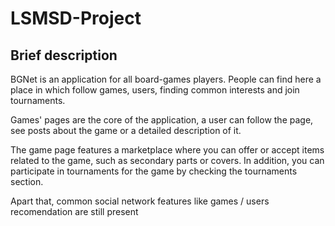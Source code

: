 # LSMSD-Project
<h2>Brief description</h3>
<p>
  BGNet is an application for all board-games players. People can find here a place in which follow games, users, finding common interests and join tournaments.
</p>
<p>
  Games' pages are the core of the application, a user can follow the page, see posts about the game or a detailed description of it.
</p>
<p>
  The game page features a marketplace where you can offer or accept items related to the game, such as secondary parts or covers. In addition, you can participate in tournaments for the game by checking the tournaments section.
</p>
<p>
  Apart that, common social network features like games / users recomendation are still present
</p>

